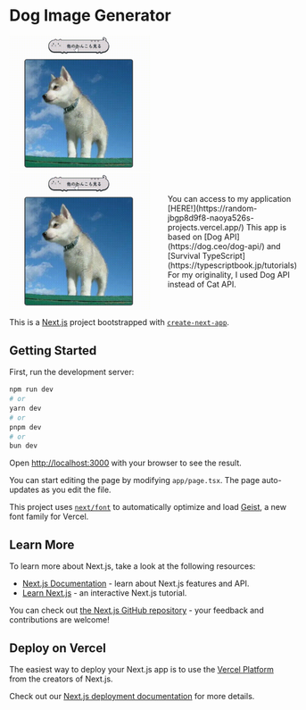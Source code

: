 # Dog Image Generator

<img src="./dog-recording.gif" alt="Dog Recording Demo" width="50%" />
<div style="display: flex; align-items: center; gap: 2rem;">
    <img src="./dog-recording.gif" alt="Dog Recording Demo" width="50%" />
    <div>
        <p>
            You can access to my application [HERE!](https://random-jbgp8d9f8-naoya526s-projects.vercel.app/)
            This app is based on [Dog API](https://dog.ceo/dog-api/)
            and [Survival TypeScript](https://typescriptbook.jp/tutorials)
            For my originality, I used Dog API instead of Cat API. 
        </p>
    </div>
</div>



This is a [Next.js](https://nextjs.org) project bootstrapped with [`create-next-app`](https://nextjs.org/docs/app/api-reference/cli/create-next-app).

## Getting Started

First, run the development server:

```bash
npm run dev
# or
yarn dev
# or
pnpm dev
# or
bun dev
```

Open [http://localhost:3000](http://localhost:3000) with your browser to see the result.

You can start editing the page by modifying `app/page.tsx`. The page auto-updates as you edit the file.

This project uses [`next/font`](https://nextjs.org/docs/app/building-your-application/optimizing/fonts) to automatically optimize and load [Geist](https://vercel.com/font), a new font family for Vercel.

## Learn More

To learn more about Next.js, take a look at the following resources:

- [Next.js Documentation](https://nextjs.org/docs) - learn about Next.js features and API.
- [Learn Next.js](https://nextjs.org/learn) - an interactive Next.js tutorial.

You can check out [the Next.js GitHub repository](https://github.com/vercel/next.js) - your feedback and contributions are welcome!

## Deploy on Vercel

The easiest way to deploy your Next.js app is to use the [Vercel Platform](https://vercel.com/new?utm_medium=default-template&filter=next.js&utm_source=create-next-app&utm_campaign=create-next-app-readme) from the creators of Next.js.

Check out our [Next.js deployment documentation](https://nextjs.org/docs/app/building-your-application/deploying) for more details.
